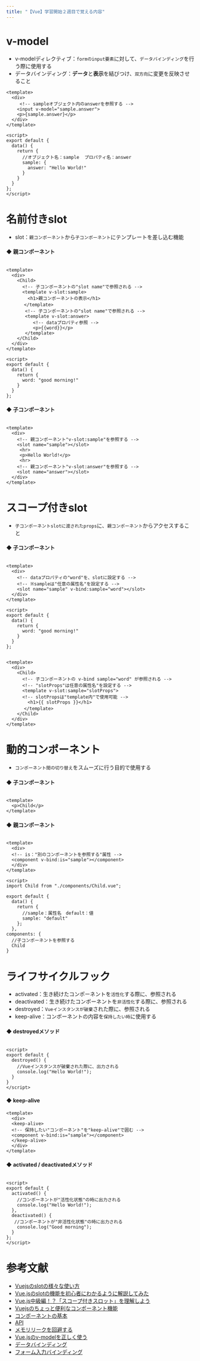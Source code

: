 ```yaml
---
title: "【Vue】学習開始２週目で覚える内容"
---
```

# v-model

 - v-modelディレクティブ：```formのinput要素```に対して、```データバインディング```を行う際に使用する
 - データバインディング：**データ**と**表示**を結びつけ、``双方向``に変更を反映させること

```App.vue
<template>
  <div>
     <!-- sampleオブジェクト内のanswerを参照する -->
    <input v-model="sample.answer">
    <p>{sample.answer}</p>
  </div>
</template>

<script>
export default {
  data() {
    return {
      //オブジェクト名：sample  プロパティ名：answer
      sample: {
        answer: "Hello World!"
      }
    }
  }
};
</script>
```



# 名前付きslot

 - slot：```親コンポーネント```から```子コンポーネント```にテンプレートを差し込む機能


#### ◆ 親コンポーネント

```App.vue

<template>
  <div>
    <Child>
      <!-- 子コンポーネントの"slot name"で参照される -->
      <template v-slot:sample>
        <h1>親コンポーネントの表示</h1>
　　　　</template>
       <!-- 子コンポーネントの"slot name"で参照される -->
       <template v-slot:answer>
          <!-- dataプロパティ参照 -->
          <p>{{word}}</p>
       </template>
    </Child>
  </div>
</template>

<script>
export default {
  data() {
    return {
      word: "good morning!"
    }
  }
};
```

#### ◆ 子コンポーネント

```Child.vue

<template>
  <div>
    <!-- 親コンポーネント"v-slot:sample"を参照する -->
    <slot name="sample"></slot>
     <hr>
     <p>Hello World!</p>
     <hr>
    <!-- 親コンポーネント"v-slot:answer"を参照する -->
    <slot name="answer"></slot>
  </div>
</template>
```

# スコープ付きslot

 - ```子コンポーネントslotに渡されたprops```に、```親コンポーネント```からアクセスすること

#### ◆ 子コンポーネント

```Child.vue

<template>
  <div>
    <!-- dataプロパティの"word"を、slotに設定する -->
    <!-- ※sampleは"任意の属性名"を設定する -->
    <slot name="sample" v-bind:sample="word"></slot>
  </div>
</template>

<script>
export default {
  data() {
    return {
      word: "good morning!"
    }
  }
};
```

```App.vue

<template>
  <div>
    <Child>
      <!-- 子コンポーネントの v-bind sample="word" が参照される -->
      <!-- "slotProps"は任意の属性名"を設定する -->
      <template v-slot:sample="slotProps">
      <!-- slotPropsは"template内"で使用可能 -->
        <h1>{{ slotProps }}</h1>
　　　　</template>
    </Child>
  </div>
</template>
```

# 動的コンポーネント

 - ```コンポーネント間の切り替え```をスムーズに行う目的で使用する

#### ◆ 子コンポーネント

```Child.vue

<template>
  <p>Child</p>
</template>
```

#### ◆ 親コンポーネント

```App.vue

<template>
  <div>
  <!-- is："別のコンポーネントを参照する"属性 -->
  <component v-bind:is="sample"></component>
  </div>
</template>

<script>
import Child from "./components/Child.vue";

export default {
  data() {
    return {
      //sample：属性名　default：値
      sample: "default"
    };
  },
components: {
  //子コンポーネントを参照する
  Child
}
```

# ライフサイクルフック

 - activated：生き続けたコンポーネントを```活性化```する際に、参照される
 - deactivated：生き続けたコンポーネントを```非活性化```する際に、参照される
 - destroyed：```Vueインスタンスが破棄```された際に、参照される
 - keep-alive：コンポーネントの内容を```保持したい時```に使用する

#### ◆ destroyedメソッド

```Destroy.vue

<script>
export default {
  destroyed() {
    //Vueインスタンスが破棄された際に、出力される
    console.log("Hello World!");
  }
}
</script>
```

#### ◆ keep-alive

```Keepalive.vue
<template>
  <div>
  <keep-alive>
  <!-- 保持したい"コンポーネント"を"keep-alive"で囲む -->
  <component v-bind:is="sample"></component>
  </keep-alive>
  </div>
</template>
```

#### ◆ activated / deactivatedメソッド

```Sample.vue

<script>
export default {
  activated() {
    //コンポーネントが"活性化状態"の時に出力される
    console.log("Hello World!");
  },
  deactivated() {
   //コンポーネントが"非活性化状態"の時に出力される
    console.log("Good morning");
  }
};
</script>
```


# 参考文献

 - [Vuejsのslotの様々な使い方](https://qiita.com/myLifeAsaDog/items/206c04fdef3a874b86f6)
 - [Vue.jsのslotの機能を初心者にわかるように解説してみた](https://future-architect.github.io/articles/20200428/)
 - [Vue.js中級編！？「スコープ付きスロット」を理解しよう](https://www.hypertextcandy.com/vuejs-scoped-slots)
 - [Vuejsのちょっと便利なコンポーネント機能](https://qiita.com/myLifeAsaDog/items/233f10591be8ff42cf1d)
 - [コンポーネントの基本](https://jp.vuejs.org/v2/guide/components.html)
 - [API](https://vuejs.org/v2/api/)
 - [メモリリークを回避する](https://jp.vuejs.org/v2/cookbook/avoiding-memory-leaks.html)
 - [Vue.jsのv-modelを正しく使う](https://qiita.com/simezi9/items/c27d69f17d2d08722b3a)
 - [データバインディング](https://ja.wikipedia.org/wiki/%E3%83%87%E3%83%BC%E3%82%BF%E3%83%90%E3%82%A4%E3%83%B3%E3%83%87%E3%82%A3%E3%83%B3%E3%82%B0#:~:text=%E3%83%87%E3%83%BC%E3%82%BF%E3%83%90%E3%82%A4%E3%83%B3%E3%83%87%E3%82%A3%E3%83%B3%E3%82%B0%EF%BC%88%E3%83%87%E3%83%BC%E3%82%BF%E3%83%90%E3%82%A4%E3%83%B3%E3%83%89%E3%80%81%E3%83%87%E3%83%BC%E3%82%BF,%E4%BB%95%E7%B5%84%E3%81%BF%E3%81%AE%E3%81%93%E3%81%A8%E3%81%A7%E3%81%82%E3%82%8B%E3%80%82)
 - [フォーム入力バインディング](https://jp.vuejs.org/v2/guide/forms.html)
